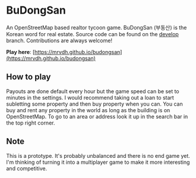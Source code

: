 # BuDongSan
An OpenStreetMap based realtor tycoon game. BuDongSan (부동산) is the Korean word for real estate. Source code can be found on the [develop](https://github.com/MRVDH/budongsan/tree/develop) branch. Contributions are always welcome!

**Play here**: [https://mrvdh.github.io/budongsan](https://mrvdh.github.io/budongsan)

## How to play
Payouts are done default every hour but the game speed can be set to minutes in the settings. I would recommend taking out a loan to start subletting some property and then buy property when you can. You can buy and rent any property in the world as long as the building is on OpenStreetMap. To go to an area or address look it up in the search bar in the top right corner.

## Note
This is a prototype. It's probably unbalanced and there is no end game yet. I'm thinking of turning it into a multiplayer game to make it more interesting and competitive.
